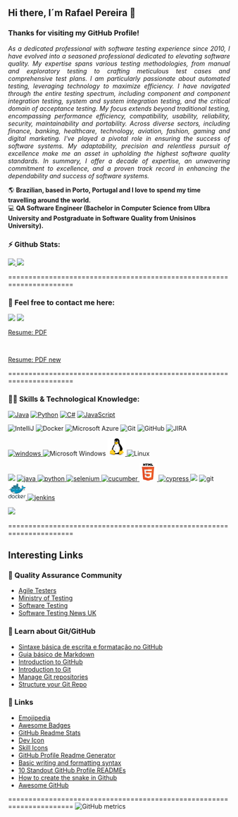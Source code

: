 

##  Hi there, I´m Rafael Pereira 👨
### Thanks for visiting my GitHub Profile!

*<p align="justify">
As a dedicated professional with software testing experience since 2010, I have evolved into a seasoned professional dedicated to elevating software quality. My expertise spans various testing methodologies, from manual and exploratory testing to crafting meticulous test cases and comprehensive test plans. I am particularly passionate about automated testing, leveraging technology to maximize efficiency.
I have navigated through the entire testing spectrum, including component and component integration testing, system and system integration testing, and the critical domain of acceptance testing. My focus extends beyond traditional testing, encompassing performance efficiency, compatibility, usability, reliability, security, maintainability and portability.
Across diverse sectors, including finance, banking, healthcare, technology, aviation, fashion, gaming and digital marketing. I've played a pivotal role in ensuring the success of software systems. My adaptability, precision and relentless pursuit of excellence make me an asset in upholding the highest software quality standards.
In summary, I offer a decade of expertise, an unwavering commitment to excellence, and a proven track record in enhancing the dependability and success of software systems. </p>*



🌎 **Brazilian, based in Porto, Portugal and I love to spend my time travelling around the world.** <br>
💻 **QA Software Engineer (Bachelor in Computer Science from Ulbra University and Postgraduate in Software Quality from Unisinos University).**


### ⚡ Github Stats:
  
  <a href="https://github.com/rcardosopereira">
  <img height="180em" src="https://github-readme-stats.vercel.app/api?username=rcardosopereira&theme=blueberry&include_all_commits=true&count_private=true"/> <img height="180em" src="https://github-readme-stats.vercel.app/api/top-langs/?username=rcardosopereira&theme=blueberry&layout=compact&langs_count=7"/> </a>

======================================================================
### 📧 Feel free to contact me here:
<a href = "mailto:rcardosopereira@gmail.com"><img src="https://img.shields.io/badge/-Gmail-%23333?style=for-the-badge&logo=gmail&logoColor=white" target="_blank"></a> <a href="https://www.linkedin.com/in/rcardosopereira" target="_blank"><img src="https://img.shields.io/badge/-LinkedIn-%230077B5?style=for-the-badge&logo=linkedin&logoColor=white" target="_blank"></a> 

[Resume: PDF](https://github.com/rcardosopereira/rcardosopereira/blob/main/RAFAEL%20CARDOSO%20PEREIRA_QA_ENG.pdf) 

<br>

<a href="https://github.com/rcardosopereira/rcardosopereira/blob/main/RAFAEL%20CARDOSO%20PEREIRA_QA_ENG.pdf" target="_blank">Resume: PDF new</a>

======================================================================
 ### 👨‍💻 Skills & Technological Knowledge:
<p><a href=""><img alt="Java" src="https://custom-icon-badges.herokuapp.com/badge/Java-007396.svg?logo=java&logoColor=white"></a> <a href=""><img alt="Python" src="https://img.shields.io/badge/Python-14354C.svg?logo=python&logoColor=white"></a> <a href=""><img alt="C#" src="https://custom-icon-badges.herokuapp.com/badge/C%23-68217A.svg?logo=cs2&logoColor=white"></a> <a href=""><img alt="JavaScript" src="https://img.shields.io/badge/JavaScript-F7DF1E.svg?logo=javascript&logoColor=black"></a> 

![IntelliJ](https://img.shields.io/badge/-IntelliJ%20IDEA-black?style=flat-square&logo=intellij-idea&logoColor=white)
![Docker](https://img.shields.io/badge/-Docker-2496ED?style=flat-square&logo=docker&logoColor=white) ![Microsoft Azure](https://img.shields.io/badge/Microsoft%20Azure-0089D6?style=flat-square&logo=microsoft-azure&logoColor=white) ![Git](https://img.shields.io/badge/-Git-black?style=flat-square&logo=git) ![GitHub](https://img.shields.io/badge/-GitHub-181717?style=flat-square&logo=github) ![JIRA](https://img.shields.io/badge/-JIRA-0052CC?style=flat-square&logo=jira)

<a href="https://www.microsoft.com/pt-pt/" target="_blank" rel="noreferrer"> <img src="https://cdn.jsdelivr.net/gh/devicons/devicon/icons/windows8/windows8-original.svg" alt="windows" width="40" height="40"/> </a> ![Microsoft Windows](https://img.shields.io/badge/Windows-0078D6?style=for-the-badge&logo=windows&logoColor=white) <a href="https://www.linux.org/" target="_blank" rel="noreferrer"> <img src="https://raw.githubusercontent.com/devicons/devicon/master/icons/linux/linux-original.svg" alt="linux" width="40" height="40"/> </a> ![Linux](https://img.shields.io/badge/Linux-FCC624?style=for-the-badge&logo=linux&logoColor=black)

<a href="https://skillicons.dev"><img src="https://skillicons.dev/icons?i=idea" /></a>
<a href="https://www.java.com" target="_blank" rel="noreferrer"> <img src="https://cdn.jsdelivr.net/gh/devicons/devicon/icons/java/java-original-wordmark.svg" alt="java" width="40" height="40"/> </a> <a href="https://www.python.org" target="_blank" rel="noreferrer"> <img src="https://cdn.jsdelivr.net/gh/devicons/devicon/icons/python/python-original-wordmark.svg" alt="python" width="40" height="40"/> </a><a href="https://www.selenium.dev" target="_blank" rel="noreferrer"> <img src="https://raw.githubusercontent.com/detain/svg-logos/780f25886640cef088af994181646db2f6b1a3f8/svg/selenium-logo.svg" alt="selenium" width="40" height="40"/> </a> <a href="" target="_blank" rel="noreferrer"> <img src="https://cdn.jsdelivr.net/gh/devicons/devicon/icons/cucumber/cucumber-plain.svg" alt="cucumber" width="40" height="40"/> </a> <a href="https://www.w3.org/html/" target="_blank" rel="noreferrer"> <img src="https://raw.githubusercontent.com/devicons/devicon/master/icons/html5/html5-original-wordmark.svg" alt="html5" width="40" height="40"/> </a> <a href="https://www.cypress.io" target="_blank" rel="noreferrer">
<img src="https://raw.githubusercontent.com/simple-icons/simple-icons/6e46ec1fc23b60c8fd0d2f2ff46db82e16dbd75f/icons/cypress.svg" alt="cypress" width="40" height="40"/> </a> <a href="https://git-scm.com/" target="_blank" rel="noreferrer"> <a href="https://skillicons.dev"><img src="https://skillicons.dev/icons?i=github" /></a> <img src="https://www.vectorlogo.zone/logos/git-scm/git-scm-icon.svg" alt="git" width="40" height="40"/> </a> <a href="https://www.docker.com/" target="_blank" rel="noreferrer"> <img src="https://raw.githubusercontent.com/devicons/devicon/master/icons/docker/docker-original-wordmark.svg" alt="docker" width="40" height="40"/> </a> <a href="https://www.jenkins.io" target="_blank" rel="noreferrer"> <img src="https://www.vectorlogo.zone/logos/jenkins/jenkins-icon.svg" alt="jenkins" width="40" height="40"/> </a> 

<a href="https://skillicons.dev"><img src="https://skillicons.dev/icons?i=vscode,cs,js,maven,raspberrypi,androidstudio,stackoverflow,aiscript" /></a>


======================================================================

## Interesting Links

### 📕 Quality Assurance Community
- [Agile Testers](https://agiletesters.github.io/)
- [Ministry of Testing](https://www.ministryoftesting.com/)
- [Software Testing](https://softwaretesting.news/)
- [Software Testing News UK](https://www.softwaretestingnews.co.uk/)

### 📕 Learn about Git/GitHub
- [Sintaxe básica de escrita e formatação no GitHub](https://docs.github.com/pt/get-started/writing-on-github/getting-started-with-writing-and-formatting-on-github/basic-writing-and-formatting-syntax)
- [Guia básico de Markdown](https://docs.pipz.com/central-de-ajuda/learning-center/guia-basico-de-markdown#open)
- [Introduction to GitHub](https://docs.microsoft.com/en-us/learn/modules/introduction-to-github/)
- [Introduction to Git](https://docs.microsoft.com/en-us/learn/modules/intro-to-git/)
- [Manage Git repositories](https://docs.microsoft.com/en-us/learn/modules/manage-git-repositories/)
- [Structure your Git Repo](https://docs.microsoft.com/en-us/learn/modules/structure-your-git-repo/)

### 📕 Links
- [Emojipedia](https://emojipedia.org/)
- [Awesome Badges](https://dev.to/envoy_/150-badges-for-github-pnk)
- [GitHub Readme Stats](https://github.com/anuraghazra/github-readme-stats)
- [Dev Icon](https://devicon.dev/)
- [Skill Icons](https://skillicons.dev/)
- [GitHub Profile Readme Generator](https://arturssmirnovs.github.io/github-profile-readme-generator/)
- [Basic writing and formatting syntax](https://docs.github.com/en/get-started/writing-on-github/getting-started-with-writing-and-formatting-on-github/basic-writing-and-formatting-syntax)
- [10 Standout GitHub Profile READMEs](https://dev.to/github/10-standout-github-profile-readmes-h2o)
- [How to create the snake in Github](https://www.instagram.com/p/CPjUBhXDNEE/)
- [Awesome GitHub](https://github.com/abhisheknaiidu/awesome-github-profile-readme)

======================================================================
![GitHub metrics](https://metrics.lecoq.io/rcardosopereira)  
